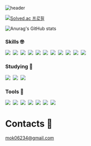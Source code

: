 ![header](https://capsule-render.vercel.app/api?type=waving&color=auto&text=Hi&nbsp;there&nbsp;👋&animation=twinkling)

[![Solved.ac
프로필](http://mazassumnida.wtf/api/v2/generate_badge?boj=mok06234)](https://solved.ac/mok06234)

![Anurag's GitHub stats](https://github-readme-stats.vercel.app/api?username=Jihookm&show_icons=true&theme=dark)

### Skills 🤓
<img src="https://img.shields.io/badge/Python-3766AB?style=flat-square&logo=Python&logoColor=white"/></a>&nbsp;
<img src="https://img.shields.io/badge/C-A8B9CC?style=flat-square&logo=C&logoColor=black"/></a>&nbsp;
<img src="https://img.shields.io/badge/C++-00599C?style=flat-square&logo=C%2B%2B&logoColor=white"/></a>&nbsp;
<img src="https://img.shields.io/badge/Linux-FCC624?style=flat-square&logo=Linux&logoColor=black"/></a>&nbsp;
<img src="https://img.shields.io/badge/MySQL-4479A1?style=flat-square&logo=MySQL&logoColor=white"/></a>&nbsp;
<img src="https://img.shields.io/badge/OpenGL-5586A4?style=flat-square&logo=OpenGL&logoColor=white"/></a>&nbsp;
<img src="https://img.shields.io/badge/HTML5-E34F26?style=flat-square&logo=HTML5&logoColor=white"/></a>&nbsp;
<img src="https://img.shields.io/badge/CSS3-1572B6?style=flat-square&logo=CSS3&logoColor=white"/></a>&nbsp;
<img src="https://img.shields.io/badge/React-61DAFB?style=flat-square&logo=React&logoColor=black"/></a>&nbsp;
<img src="https://img.shields.io/badge/Javascript-F7DF1E?style=flat-square&logo=Javascript&logoColor=black"/></a>&nbsp;
<img src="https://img.shields.io/badge/AWS-232F3E?style=flat-square&logo=Amazon AWS&logoColor=white"/></a>&nbsp;

### Studying 🧐
<img src="https://img.shields.io/badge/Django-092E20?style=flat-square&logo=Django&logoColor=white"/></a>&nbsp;
<img src="https://img.shields.io/badge/Vue.js-4FC08D?style=flat-square&logo=Vue.js&logoColor=white"/></a>&nbsp;
<img src="https://img.shields.io/badge/node.js-339933?style=flat-square&logo=node.js&logoColor=white"/></a>&nbsp;

### Tools 🥳
<img src="https://img.shields.io/badge/Slack-E34F26?style=flat-square&logo=HTML5&logoColor=white" /></a>&nbsp;
<img src="https://img.shields.io/badge/Git-F05032?style=flat-square&logo=Git&logoColor=white" /></a>&nbsp;
<img src="https://img.shields.io/badge/GitHub-181717?style=flat-square&logo=GitHub&logoColor=white" /></a>&nbsp;
<img src="https://img.shields.io/badge/GitLab-FC6D26?style=flat-square&logo=GitLab&logoColor=white" /></a>&nbsp;
<img src="https://img.shields.io/badge/Notion-000000?style=flat-square&logo=Notion&logoColor=white" /></a>&nbsp;
<img src="https://img.shields.io/badge/Visual Studio Code-007ACC?style=flat-square&logo=Visual Studio Code&logoColor=white" /></a>&nbsp;
<img src="https://img.shields.io/badge/Google Colab-F9AB00?style=flat-square&logo=Google Colab&logoColor=white" /></a>&nbsp;
<br>
# Contacts 🤝
mok06234@gmail.com

<!--
**Jihookm/Jihookm** is a ✨ _special_ ✨ repository because its `README.md` (this file) appears on your GitHub profile.

Here are some ideas to get you started:

- 🔭 I’m currently working on ...
- 🌱 I’m currently learning ...
- 👯 I’m looking to collaborate on ...
- 🤔 I’m looking for help with ...
- 💬 Ask me about ...
- 📫 How to reach me: ...
- 😄 Pronouns: ...
- ⚡ Fun fact: ...
-->
